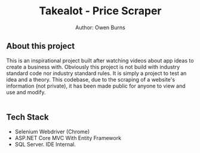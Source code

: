 <h1 align="center">
 Takealot - Price Scraper
</h1>
<p align="center">
 Author: Owen Burns
</p> 

## About this project
This is an inspirational project built after watching videos about app ideas to create a business with. Obviously this project is not build with industry standard code nor industry standard rules. It is simply a project to test an idea and a theory. This codebase, due to the scraping of a website's information (not private), it has been made public for anyone to view and use and modify.  
<br />


## Tech Stack
- Selenium Webdriver (Chrome)
- ASP.NET Core MVC With Entity Framework
- SQL Server. IDE Internal.
